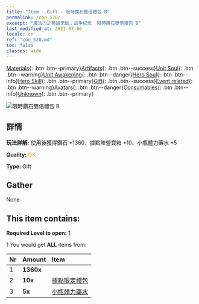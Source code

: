 ```yaml
---
title: "Item - Gift - 限時鑽石雙倍禮包 B"
permalink: /con_520/
excerpt: "魔法门之英雄无敌：战争纪元  限時鑽石雙倍禮包 B"
last_modified_at: 2021-07-06
locale: cn
ref: "con_520.md"
toc: false
classes: wide
---
```

 [Materials](/ItemsCN/){: .btn .btn--primary}[Artifacts](/ItemsCN/Artifacts/){: .btn .btn--success}[Unit Soul](/ItemsCN/UnitSoul/){: .btn .btn--warning}[Unit Awakening](/ItemsCN/UnitAwakening/){: .btn .btn--danger}[Hero Soul](/ItemsCN/HeroSoul/){: .btn .btn--info}[Hero Skill](/ItemsCN/HeroSkill/){: .btn .btn--primary}[Gift](/ItemsCN/Gift/){: .btn .btn--success}[Event related](/ItemsCN/Events/){: .btn .btn--warning}[Avatars](/ItemsCN/Avatars/){: .btn .btn--danger}[Consumables](/ItemsCN/Consumables/){: .btn .btn--info}[Unknown](/ItemsCN/Unknown/){: .btn .btn--primary}

 ![限時鑽石雙倍禮包 B](/images/t/i_907195.png)

## 詳情
 **玩法詳解:** 使用後獲得鑽石 *1360、據點陣營寶箱 *10、小瓶體力藥水 *5

 **Quality:** <span style="color: #FF8C00">OK</span>

 **Type:** Gift

## Gather

  None

## This item contains:

 **Required Level to open:** 1

 1 You would get **ALL** items  from:

  | Nr | Amount |     Item    |
  |:---|:-------|:------------|
  | 1 |  **1360x** | <i class="fas fa-gem"/> |  | 
  | 2 |  **10x** | [據點限定禮包](/cn/Items/con_2103/) |  | 
  | 3 |  **5x** | [小瓶體力藥水](/cn/Items/con_704/) |  | 
